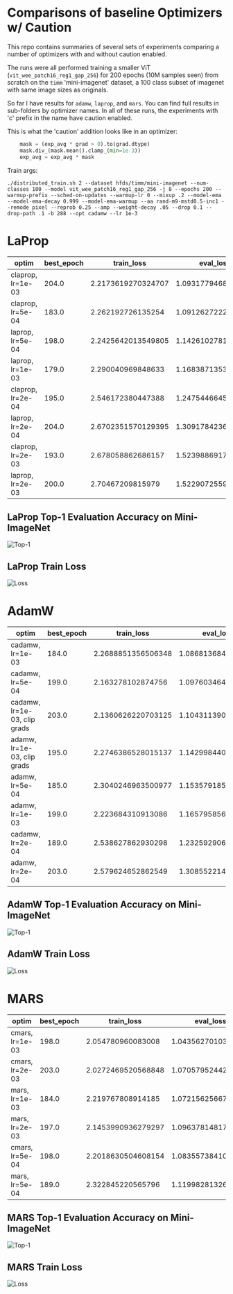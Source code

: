 # Comparisons of baseline Optimizers w/ Caution

This repo contains summaries of several sets of experiments comparing a number of optimizers with and without caution enabled.

The runs were all performed training a smaller ViT (`vit_wee_patch16_reg1_gap_256`) for 200 epochs (10M samples seen) from scratch on the `timm` 'mini-imagenet' dataset, a 100 class subset of imagenet with same image sizes as originals.

So far I have results for `adamw`, `laprop`, and `mars`. You can find full results in sub-folders by optimizer names. In all of these runs, the experiments with 'c' prefix in the name have caution enabled.

This is what the 'caution' addition looks like in an optimizer:
```python
    mask = (exp_avg * grad > 0).to(grad.dtype)
    mask.div_(mask.mean().clamp_(min=1e-3))
    exp_avg = exp_avg * mask
```

Train args:

```
./distributed_train.sh 2 --dataset hfds/timm/mini-imagenet --num-classes 100 --model vit_wee_patch16_reg1_gap_256 -j 8 --epochs 200 --warmup-prefix --sched-on-updates --warmup-lr 0 --mixup .2 --model-ema --model-ema-decay 0.999 --model-ema-warmup --aa rand-m9-mstd0.5-inc1 --remode pixel --reprob 0.25 --amp --weight-decay .05 --drop 0.1 --drop-path .1 -b 288 --opt cadamw --lr 1e-3
```

# LaProp

|optim                       |best_epoch|train_loss        |eval_loss         |eval_top1        |eval_top5        |lr                    |
|----------------------------|----------|------------------|------------------|-----------------|-----------------|----------------------|
|claprop, lr=1e-03           |204.0     |2.2173619270324707|1.0931779468536378|73.920000390625  |91.33000009765624|0.0                   |
|claprop, lr=5e-04           |183.0     |2.262192726135254 |1.0912627222061158|73.77000073242188|91.22000260009766|1.3478660293113704e-05|
|laprop, lr=5e-04            |198.0     |2.2425642013549805|1.1426102781295775|71.73000213623047|90.55000146484376|1.109508849230001e-06 |
|laprop, lr=1e-03            |179.0     |2.290040969848633 |1.168387135314941 |71.15000104980469|90.18000189208983|3.806023374435663e-05 |
|claprop, lr=2e-04           |195.0     |2.546172380447388 |1.2475446645736694|68.30000163574219|89.15000153808593|9.97634228344235e-07  |
|laprop, lr=2e-04            |204.0     |2.6702351570129395|1.309178423690796 |67.07999990234374|88.67000270996094|0.0                   |
|claprop, lr=2e-03           |193.0     |2.678058862686157 |1.5239886917114258|62.08000177001953|84.8             |1.4890673845226132e-05|
|laprop, lr=2e-03            |200.0     |2.70467209815979  |1.522907255935669 |61.46000135498047|85.28000162353516|1.9732715717284413e-06|

## LaProp Top-1 Evaluation Accuracy on Mini-ImageNet
![Top-1](laprop/eval_top1_comparison.png)

## LaProp Train Loss
![Loss](laprop/train_loss_comparison.png)

# AdamW

|optim                       |best_epoch|train_loss        |eval_loss         |eval_top1        |eval_top5        |
|----------------------------|-----|------------------|------------------|-----------------|-----------------|
|cadamw, lr=1e-03            |184.0|2.2688851356506348|1.0868136840820313|73.52000141601563|91.60000036621092|
|cadamw, lr=5e-04            |199.0|2.163278102874756 |1.0976034646987916|73.3900005859375 |91.31000137939454|
|cadamw, lr=1e-03, clip grads|203.0|2.1360626220703125|1.1043113907814026|73.33000158691407|91.41000042724608|
|adamw, lr=1e-03, clip grads |195.0|2.2746386528015137|1.142998440361023 |72.11000151367188|90.47000052490236|
|adamw, lr=5e-04             |185.0|2.3040246963500977|1.1535791856765747|71.50000120849609|90.4800001953125 |
|adamw, lr=1e-03             |199.0|2.223684310913086 |1.1657958560943604|71.22999993896484|90.30999958496092|
|cadamw, lr=2e-04            |189.0|2.538627862930298 |1.2325929063796996|68.94999995117188|89.61000139160156|
|adamw, lr=2e-04             |203.0|2.579624652862549 |1.3085522148132325|67.11000026855469|88.66000164794922|

## AdamW Top-1 Evaluation Accuracy on Mini-ImageNet
![Top-1](adamw/eval_top1_comparison.png)

## AdamW Train Loss
![Loss](adamw/train_loss_comparison.png)

# MARS

|optim          |best_epoch|train_loss        |eval_loss         |eval_top1        |eval_top5        |
|---------------|----------|------------------|------------------|-----------------|-----------------|
|cmars, lr=1e-03|198.0     |2.054780960083008 |1.0435627010345458|74.91000185546875|92.08000146484376|
|cmars, lr=2e-03|203.0     |2.0272469520568848|1.0705795244216918|74.31000185546876|91.54000092773435|
|mars, lr=1e-03 |184.0     |2.219767808914185 |1.07215625667572  |74.06000178222656|91.6200013671875 |
|mars, lr=2e-03 |197.0     |2.1453990936279297|1.0963781481742858|73.73000098876953|91.1500006225586 |
|cmars, lr=5e-04|198.0     |2.2018630504608154|1.083557384109497 |73.32000045166015|91.67000092773438|
|mars, lr=5e-04 |189.0     |2.322845220565796 |1.1199828132629397|72.02999995117187|90.86000173339843|


## MARS Top-1 Evaluation Accuracy on Mini-ImageNet
![Top-1](mars/eval_top1_comparison.png)

## MARS Train Loss
![Loss](mars/train_loss_comparison.png)

